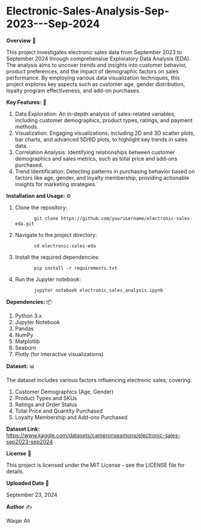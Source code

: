 # Electronic-Sales-Analysis-Sep-2023---Sep-2024

**Overview** 🌟

This project investigates electronic sales data from September 2023 to September 2024 through comprehensive Exploratory Data Analysis (EDA). The analysis aims to uncover trends and insights into customer behavior, product preferences, and the impact of demographic factors on sales performance. By employing various data visualization techniques, this project explores key aspects such as customer age, gender distribution, loyalty program effectiveness, and add-on purchases.


**Key Features:** 🔑

1. Data Exploration: An in-depth analysis of sales-related variables, including customer demographics, product types, ratings, and payment methods.
2. Visualization: Engaging visualizations, including 2D and 3D scatter plots, bar charts, and advanced 5D/6D plots, to highlight key trends in sales data.
3. Correlation Analysis: Identifying relationships between customer demographics and sales metrics, such as total price and add-ons purchased.
4. Trend Identification: Detecting patterns in purchasing behavior based on factors like age, gender, and loyalty membership, providing actionable insights for marketing strategies.


**Installation and Usage:** ⚙️

1. Clone the repository:


              git clone https://github.com/yourusername/electronic-sales-eda.git


2. Navigate to the project directory:


              cd electronic-sales-eda


3. Install the required dependencies:


              pip install -r requirements.txt


4. Run the Jupyter notebook:


              jupyter notebook electronic_sales_analysis.ipynb



**Dependencies:** 📦

1. Python 3.x
2. Jupyter Notebook
3. Pandas
4. NumPy
5. Matplotlib
6. Seaborn
7. Plotly (for interactive visualizations)


**Dataset:** 📊

The dataset includes various factors influencing electronic sales, covering:

1. Customer Demographics (Age, Gender)
2. Product Types and SKUs
3. Ratings and Order Status
4. Total Price and Quantity Purchased
5. Loyalty Membership and Add-ons Purchased


**Dataset Link:** https://www.kaggle.com/datasets/cameronseamons/electronic-sales-sep2023-sep2024


**License** 📜

This project is licensed under the MIT License - see the LICENSE file for details.


**Uploaded Date** 📅

September 23, 2024

**Author** ✍️

Waqar Ali
